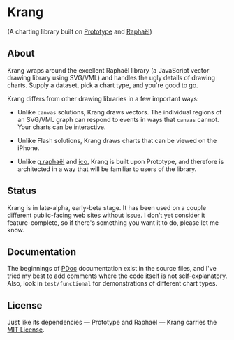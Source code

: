 # Krang

(A charting library built on [Prototype](http://prototypejs.org) and [Raphaël](http://raphaeljs.com))

## About

Krang wraps around the excellent Raphaël library (a JavaScript vector drawing library using SVG/VML) and handles the ugly details of drawing charts. Supply a dataset, pick a chart type, and you're good to go.

Krang differs from other drawing libraries in a few important ways:

  * Unlike `canvas` solutions, Krang draws vectors. The individual regions
    of an SVG/VML graph can respond to events in ways that `canvas` cannot.
    Your charts can be interactive.
    
  * Unlike Flash solutions, Krang draws charts that can be viewed on the
    iPhone.
    
  * Unlike [g.raphaël](http://github.com/DmitryBaranovskiy/g.raphael) and
    [ico](http://github.com/Kilian/ico), Krang is built upon Prototype, and
    therefore is architected in a way that will be familiar to users of the
    library.

## Status

Krang is in late-alpha, early-beta stage. It has been used on a couple different public-facing web sites without issue. I don't yet consider it feature-complete, so if there's something you want it to do, please let me know.

## Documentation

The beginnings of [PDoc](http://pdoc.org) documentation exist in the source files, and I've tried my best to add comments where the code itself is not self-explanatory. Also, look in `test/functional` for demonstrations of different chart types.

## License

Just like its dependencies — Prototype and Raphaël — Krang carries the [MIT License](http://www.opensource.org/licenses/mit-license.php).